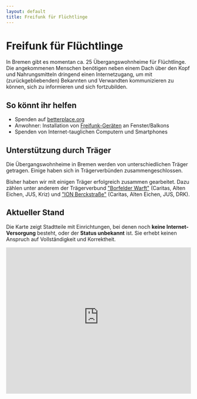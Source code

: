 ```yaml
---
layout: default
title: Freifunk für Flüchtlinge
---
```

# Freifunk für Flüchtlinge

In Bremen gibt es momentan ca. 25 Übergangswohnheime für Flüchtlinge.
Die angekommenen Menschen benötigen neben einem Dach über den Kopf und Nahrungsmitteln dringend einen Internetzugang, um mit (zurückgebliebenden) Bekannten und Verwandten kommunizieren zu können, sich zu informieren und sich fortzubilden.

## So könnt ihr helfen

* Spenden auf [betterplace.org](https://www.betterplace.org/de/projects/34467-freifunk-fur-fluchlinge-in-bremen)
* Anwohner: Installation von [Freifunk-Geräten](http://wiki.bremen.freifunk.net/Anleitungen/Firmware/Flashen#auswahl-der-hardware) an Fenster/Balkons
* Spenden von Internet-tauglichen Computern und Smartphones

## Unterstützung durch Träger

Die Übergangswohnheime in Bremen werden von unterschiedlichen Träger getragen. Einige haben sich in Trägerverbünden zusammengeschlossen.

Bisher haben wir mit einigen Träger erfolgreich zusammen gearbeitet. Dazu zählen unter anderem der Trägerverbund ["Borfelder Warft"](http://www.borgfeld-warft.de) (Caritas, Alten Eichen, JUS, Kriz) und ["ION Berckstraße"](http://www.caritas-bremen.de/beratung-hilfe/fuer-fluechtlinge/fluechtlingshilfe-ion-berckstrasse/) (Caritas, Alten Eichen, JUS, DRK).

## Aktueller Stand

<div class="progress">
  <div class="progress-bar progress-bar-success" id="wifi-finished" role="progressbar"></div>
  <div class="progress-bar progress-bar-danger" id="wifi-remaining" role="progressbar"></div>
</div>

Die Karte zeigt Stadtteile mit Einrichtungen, bei denen noch **keine Internet-Versorgung** besteht, oder der **Status unbekannt** ist.
Sie erhebt keinen Anspruch auf Vollständigkeit und Korrektheit.

<iframe height="640" width="420" frameborder="0" src="https://render.githubusercontent.com/view/geojson?url=https://raw.githubusercontent.com/FreifunkBremen/FreifunkBremen.github.io/master/refugees.geojson" style="width: 100%; height:400px; max-height: 100%;">
</iframe>
